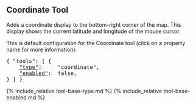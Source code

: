 ## Coordinate Tool

Adds a coordinate display to the bottom-right corner of the map.
This display shows the current latitude and longitude of the mouse cursor.

This is default configuration for the Coordinate tool (click on a property name for more information):
<pre>
{ "tools": [ {
    <a href="#type-property"        >"type"</a>:     "coordinate",
    <a href="#enabled-property"     >"enabled"</a>:  false,
} ] }
</pre>

{% include_relative tool-base-type.md %}
{% include_relative tool-base-enabled.md %}
